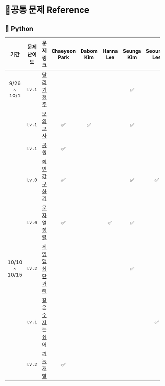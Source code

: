 # 📑공통 문제 Reference

## 🐍 Python
|기간|문제 난이도|문제 링크|Chaeyeon Park|Dabom Kim|Hanna Lee|Seunga Kim|Seounga Lee|
|:-----:|:-----:|:---:|:---:|:---:|:---:|:---:|:---:|
|9/26 ~ 10/1|`Lv.1` |[달리기 경주](https://school.programmers.co.kr/learn/courses/30/lessons/178871)| | | |✅| |
| |`Lv.1`|[모의고사](https://school.programmers.co.kr/learn/courses/30/lessons/42840) |✅|✅| | ✅| |
| | `Lv.1`|[공원](https://school.programmers.co.kr/learn/courses/30/lessons/340198)|✅| | | | |
| |`Lv.0` |[최빈값 구하기](https://school.programmers.co.kr/learn/courses/30/lessons/120812)|✅| | |✅|✅|
| |`Lv.0` |[문자열 정렬](https://school.programmers.co.kr/learn/courses/30/lessons/120850)|✅| |✅|✅| |
|10/10 ~ 10/15 | `Lv.2` |[게임맵 최단거리](https://school.programmers.co.kr/learn/courses/30/lessons/1844) | | | |✅| |
| | `Lv.1`| [같은 숫자는 싫어](https://school.programmers.co.kr/learn/courses/30/lessons/12906)| | | | |✅|
| |`Lv.2`|[기능개발](https://school.programmers.co.kr/learn/courses/30/lessons/42586) |✅| | | | |
